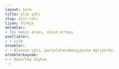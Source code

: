 ```yaml
---
layout: term
title: alın çatı
slug: alin-cati
lisan: Türkçe
anlamlar:
- İki kaşın arası, alnın ortası
ozellikler:
- - isim
ornekler:
- - Alnının çatı, parçalanacakmışçasına ağrıyordu.
orneklerkaynak:
- - Demirtaş Ceyhun
---
```

